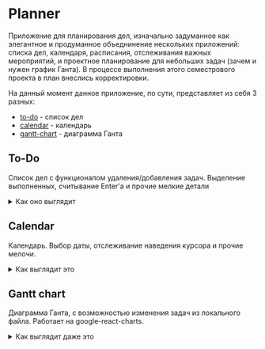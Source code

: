 # Planner
Приложение для планирования дел, изначально задуманное как элегантное и продуманное объеднинение нескольких приложений: списка дел, календаря, расписания, отслеживания важных мероприятий, и проектное планирование для небольших задач (зачем и нужен график Ганта). В процессе выполнения этого семестрового проекта в план внеслись корректировки.  

На данный момент данное приложение, по сути, представляет из себя 3 разных:  
- [to-do](https://github.com/r-vvch/Planner/tree/master/to-do ) - список дел  
- [calendar](https://github.com/r-vvch/Planner/tree/master/calendar ) - календарь  
- [gantt-chart](https://github.com/r-vvch/Planner/tree/master/gantt-chart ) - диаграмма Ганта

## To-Do
Список дел с функционалом удаления/добавления задач. Выделение выполненных, считывание Enter'а и прочие мелкие детали  

<details>
  <summary>Как оно выглядит</summary>
  <img src="https://github.com/r-vvch/Planner/blob/master/pictures/%D0%A1%D0%BF%D0%B8%D1%81%D0%BE%D0%BA_%D0%B4%D0%B5%D0%BB.png">
</details>

## Calendar
Календарь. Выбор даты, отслеживание наведения курсора и прочие мелочи.

<details>
  <summary>Как выглядит это</summary>
  <img src="https://github.com/r-vvch/Planner/blob/master/pictures/%D0%9A%D0%B0%D0%BB%D0%B5%D0%BD%D0%B4%D0%B0%D1%80%D1%8C.png">
</details>

## Gantt chart
Диаграмма Ганта, с возможностью изменения задач из локального файла. Работает на google-react-charts.

<details>
  <summary>Как выглядит даже это</summary>
  <img src="https://github.com/r-vvch/Planner/blob/master/pictures/%D0%93%D1%80%D0%B0%D1%84%D0%B8%D0%BA_%D0%93%D0%B0%D0%BD%D1%82%D0%B0.png">
</details>
